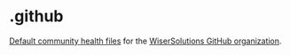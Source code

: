 # .github
[Default community health files](https://docs.github.com/en/communities/setting-up-your-project-for-healthy-contributions/creating-a-default-community-health-file) for the [WiserSolutions GitHub organization](https://github.com/WiserSolutions).
